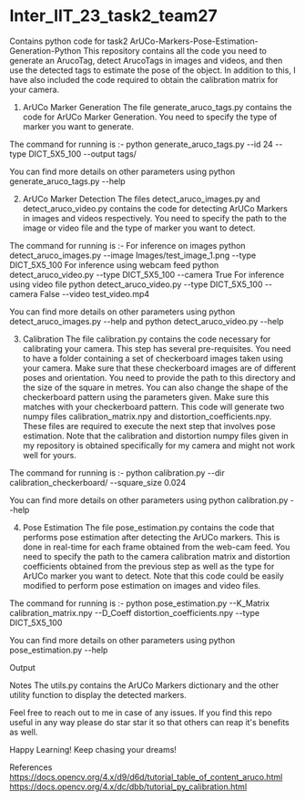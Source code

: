 # Inter_IIT_23_task2_team27
Contains python code for task2 
ArUCo-Markers-Pose-Estimation-Generation-Python
This repository contains all the code you need to generate an ArucoTag, detect ArucoTags in images and videos, and then use the detected tags to estimate the pose of the object. In addition to this, I have also included the code required to obtain the calibration matrix for your camera.



1. ArUCo Marker Generation
The file generate_aruco_tags.py contains the code for ArUCo Marker Generation. You need to specify the type of marker you want to generate.

The command for running is :-
python generate_aruco_tags.py --id 24 --type DICT_5X5_100 --output tags/

You can find more details on other parameters using python generate_aruco_tags.py --help

2. ArUCo Marker Detection
The files detect_aruco_images.py and detect_aruco_video.py contains the code for detecting ArUCo Markers in images and videos respectively. You need to specify the path to the image or video file and the type of marker you want to detect.

The command for running is :-
For inference on images
python detect_aruco_images.py --image Images/test_image_1.png --type DICT_5X5_100
For inference using webcam feed
python detect_aruco_video.py --type DICT_5X5_100 --camera True 
For inference using video file
python detect_aruco_video.py --type DICT_5X5_100 --camera False --video test_video.mp4

You can find more details on other parameters using python detect_aruco_images.py --help and python detect_aruco_video.py --help

3. Calibration
The file calibration.py contains the code necessary for calibrating your camera. This step has several pre-requisites. You need to have a folder containing a set of checkerboard images taken using your camera. Make sure that these checkerboard images are of different poses and orientation. You need to provide the path to this directory and the size of the square in metres. You can also change the shape of the checkerboard pattern using the parameters given. Make sure this matches with your checkerboard pattern. This code will generate two numpy files calibration_matrix.npy and distortion_coefficients.npy. These files are required to execute the next step that involves pose estimation. Note that the calibration and distortion numpy files given in my repository is obtained specifically for my camera and might not work well for yours.

The command for running is :-
python calibration.py --dir calibration_checkerboard/ --square_size 0.024

You can find more details on other parameters using python calibration.py --help

4. Pose Estimation
The file pose_estimation.py contains the code that performs pose estimation after detecting the ArUCo markers. This is done in real-time for each frame obtained from the web-cam feed. You need to specify the path to the camera calibration matrix and distortion coefficients obtained from the previous step as well as the type for ArUCo marker you want to detect. Note that this code could be easily modified to perform pose estimation on images and video files.

The command for running is :-
python pose_estimation.py --K_Matrix calibration_matrix.npy --D_Coeff distortion_coefficients.npy --type DICT_5X5_100

You can find more details on other parameters using python pose_estimation.py --help

Output




Notes
The utils.py contains the ArUCo Markers dictionary and the other utility function to display the detected markers.

Feel free to reach out to me in case of any issues.
If you find this repo useful in any way please do star star it so that others can reap it's benefits as well.

Happy Learning! Keep chasing your dreams!

References
https://docs.opencv.org/4.x/d9/d6d/tutorial_table_of_content_aruco.html
https://docs.opencv.org/4.x/dc/dbb/tutorial_py_calibration.html
